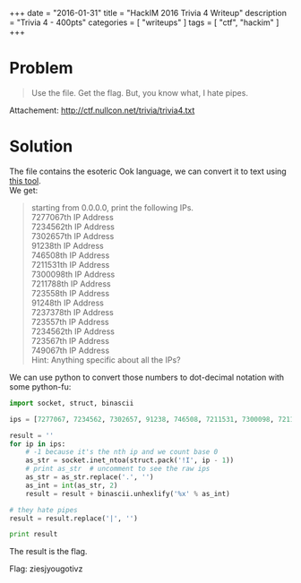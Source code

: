 +++
date        = "2016-01-31"
title       = "HackIM 2016 Trivia 4 Writeup"
description = "Trivia 4 - 400pts"
categories  = [ "writeups" ]
tags        = [ "ctf", "hackim" ]
+++

# Problem
> Use the file. Get the flag. But, you know what, I hate pipes.

Attachement: http://ctf.nullcon.net/trivia/trivia4.txt

# Solution

The file contains the esoteric Ook language, we can convert it to text using [this tool](http://www.splitbrain.org/services/ookl).  
We get:

> starting from 0.0.0.0, print the following IPs.  
> 7277067th IP Address  
> 7234562th IP Address  
> 7302657th IP Address  
> 91238th IP Address  
> 746508th IP Address  
> 7211531th IP Address  
> 7300098th IP Address  
> 7211788th IP Address  
> 723558th IP Address  
> 91248th IP Address  
> 7237378th IP Address  
> 723557th IP Address  
> 7234562th IP Address  
> 723567th IP Address  
> 749067th IP Address  
> Hint: Anything specific about all the IPs?

We can use python to convert those numbers to dot-decimal notation with some python-fu:
~~~python
import socket, struct, binascii

ips = [7277067, 7234562, 7302657, 91238, 746508, 7211531, 7300098, 7211788, 723558, 91248, 7237378, 723557, 7234562, 723567, 749067]

result = ''
for ip in ips:
    # -1 because it's the nth ip and we count base 0
    as_str = socket.inet_ntoa(struct.pack('!I', ip - 1))
    # print as_str  # uncomment to see the raw ips
    as_str = as_str.replace('.', '')
    as_int = int(as_str, 2)
    result = result + binascii.unhexlify('%x' % as_int)

# they hate pipes
result = result.replace('|', '')

print result
~~~

The result is the flag.

Flag: ziesjyougotivz
